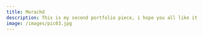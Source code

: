 ```yaml
---
title: Morachd
description: This is my second portfolio piece, i hope you all like it.
image: /images/pic03.jpg
---
```

